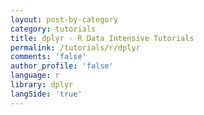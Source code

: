 ```yaml
---
layout: post-by-category
category: tutorials
title: dplyr - R Data Intensive Tutorials
permalink: /tutorials/r/dplyr
comments: 'false'
author_profile: 'false'
language: r
library: dplyr
langSide: 'true'
---
```

